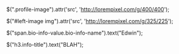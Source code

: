 $(".profile-image").attr('src', 'http://lorempixel.com/g/400/400');

$("#left-image img").attr('src', 'http://lorempixel.com/g/325/225');

$("span.bio-info-value.bio-info-name").text("Edwin");

$("h3.info-title").text("BLAH");
